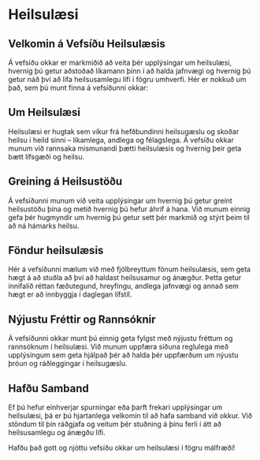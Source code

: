 # Heilsulæsi

## Velkomin á Vefsíðu Heilsulæsis

Á vefsíðu okkar er markmiðið að veita þér upplýsingar um heilsulæsi, hvernig þú getur aðstoðað líkamann þinn í að halda jafnvægi og hvernig þú getur náð því að lifa heilsusamlegu lífi í fögru umhverfi. Hér er nokkuð um það, sem þú munt finna á vefsíðunni okkar:

## Um Heilsulæsi

Heilsulæsi er hugtak sem víkur frá hefðbundinni heilsugæslu og skoðar heilsu í heild sinni – líkamlega, andlega og félagslega. Á vefsíðu okkar munum við rannsaka mismunandi þætti heilsulæsis og hvernig þeir geta bætt lífsgæði og heilsu.

## Greining á Heilsustöðu

Á vefsíðunni munum við veita upplýsingar um hvernig þú getur greint heilsustöðu þína og metið hvernig þú hefur áhrif á hana. Við munum einnig gefa þér hugmyndir um hvernig þú getur sett þér markmið og stýrt þeim til að ná hámarks heilsu.

## Föndur heilsulæsis

Hér á vefsíðunni mælum við með fjölbreyttum fönum heilsulæsis, sem geta hægt á að stuðla að því að haldast heilsusamur og ánægður. Þetta getur innifalið réttan fæðutegund, hreyfingu, andlega jafnvægi og annað sem hægt er að innbyggja í daglegan lífstíl.

## Nýjustu Fréttir og Rannsóknir

Á vefsíðunni okkar munt þú einnig geta fylgst með nýjustu fréttum og rannsóknum í heilsulæsi. Við munum uppfæra síðuna reglulega með upplýsingum sem geta hjálpað þér að halda þér uppfærðum um nýustu þróun og ráðleggingar í heilsugæslu.

## Hafðu Samband

Ef þú hefur einhverjar spurningar eða þarft frekari upplýsingar um heilsulæsi, þá er þú hjartanlega velkomin til að hafa samband við okkur. Við stöndum til þín ráðgjafa og veitum þér stuðning á þínu ferli í átt að heilsusamlegu og ánægðu lífi.

Hafðu það gott og njóttu vefsíðu okkar um heilsulæsi í fögru málfræði!
